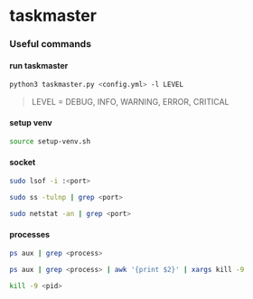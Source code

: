 # taskmaster

### Useful commands

#### run taskmaster

```bash
python3 taskmaster.py <config.yml> -l LEVEL 
```
> LEVEL = DEBUG, INFO, WARNING, ERROR, CRITICAL

#### setup venv
```bash
source setup-venv.sh
```

#### socket
```bash
sudo lsof -i :<port>
```
```bash
sudo ss -tulnp | grep <port>
```
```bash
sudo netstat -an | grep <port>
```

#### processes
```bash
ps aux | grep <process>
```
```bash
ps aux | grep <process> | awk '{print $2}' | xargs kill -9
```
```bash
kill -9 <pid>
```